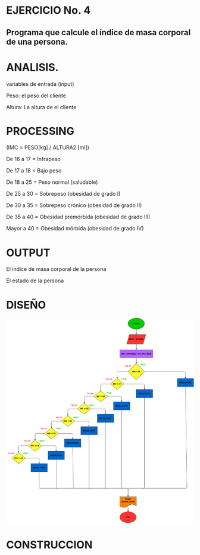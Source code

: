 # EJERCICIO No. 4

## Programa que calcule el índice de masa corporal de una persona.

# ANALISIS.

variables de entrada (input)

Peso: el peso del cliente

Altura: La altura de el cliente

# PROCESSING

(IMC = PESO[kg] / ALTURA2  [ml])

De 16 a 17 = Infrapeso

De 17 a 18 = Bajo peso

De 18 a 25 = Peso normal (saludable)

De 25 a 30 = Sobrepeso (obesidad de grado I)

De 30 a 35 = Sobrepeso crónico (obesidad de grado II)

De 35 a 40 = Obesidad premórbida (obesidad de grado III)

Mayor a 40 = Obesidad mórbida (obesidad de grado IV)

# OUTPUT

El índice de masa corporal de la persona

El estado de la persona

# DISEÑO

![Diagrama de flujo](Diagrama.png "Diagrama de flujo")

# CONSTRUCCION